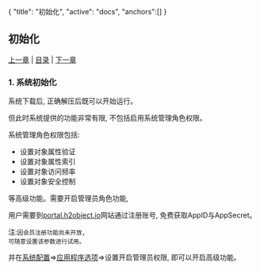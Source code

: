 {
   "title": "初始化",
   "active": "docs",
   "anchors":[]
}

初始化
---

[上一章](/docs/install.md)  |  [目录](/docs/index.md)  |  [下一章](/docs/base.md)

### 1. 系统初始化

系统下载后, 正确解压后既可以开始运行。

但此时系统提供的功能非常有限, 不包括启用系统管理角色权限。

系统管理角色权限包括:

*	设置对象属性验证
*	设置对象属性索引
*	设置对象访问频率
*	设置对象安全控制

等高级功能。需要开启管理员角色功能,

用户需要到[portal.h2object.io](http://portal.h2object.io)网站通过注册账号, 免费获取AppID与AppSecret。

注:<code>因会员注册功能尚未开放, 可随意设置该参数进行试用。</code>

并在[系统配置](/docs/configure.md)=>[应用程序选项](/docs/configure.md#application)=>设置开启管理员权限, 即可以开启高级功能。
